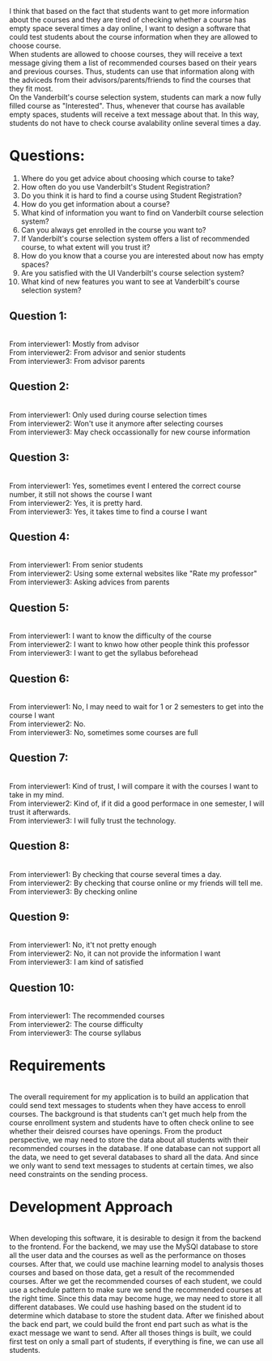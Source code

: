 # <Asgn-5-1>

<br />I think that based on the fact that students want to get more information about the courses and they are tired
of checking whether a course has empty space several times a day online, I want to design a software that could
test students about the course information when they are allowed to choose course.
<br />When students are allowed to choose courses, they will receive a text message giving them a list of recommended
courses based on their years and previous courses. Thus, students can use that information along with the adviceds
from their advisors/parents/friends to find the courses that they fit most.
<br />On the Vanderbilt's course selection system, students can mark a now fully filled course as "Interested".
Thus, whenever that course has available empty spaces, students will receive a text message about that. In this
way, students do not have to check course avalability online several times a day.

# Questions:
  1. Where do you get advice about choosing which course to take?
  2. How often do you use Vanderbilt's Student Registration?
  3. Do you think it is hard to find a course using Student Registration?
  4. How do you get information about a course?
  5. What kind of information you want to find on Vanderbilt course selection system?
  6. Can you always get enrolled in the course you want to?
  7. If Vanderbilt's course selection system offers a list of recommended course, to what extent will you trust it?
  8. How do you know that a course you are interested about now has empty spaces?
  9. Are you satisfied with the UI Vanderbilt's course selection system?
  10. What kind of new features you want to see at Vanderbilt's course selection system?

## Question 1: 
<br />From interviewer1: Mostly from advisor
<br />From interviewer2: From advisor and senior students
<br />From interviewer3: From advisor parents

## Question 2:
<br />From interviewer1: Only used during course selection times
<br />From interviewer2: Won't use it anymore after selecting courses
<br />From interviewer3: May check occassionally for new course information

## Question 3:
<br />From interviewer1: Yes, sometimes event I entered the correct course number, it still not shows the course I want
<br />From interviewer2: Yes, it is pretty hard.
<br />From interviewer3: Yes, it takes time to find a course I want

## Question 4:
<br />From interviewer1: From senior students
<br />From interviewer2: Using some external websites like "Rate my professor"
<br />From interviewer3: Asking advices from parents

## Question 5:
<br />From interviewer1: I want to know the difficulty of the course
<br />From interviewer2: I want to knwo how other people think this professor
<br />From interviewer3: I want to get the syllabus beforehead

## Question 6:
<br />From interviewer1: No, I may need to wait for 1 or 2 semesters to get into the course I want
<br />From interviewer2: No.
<br />From interviewer3: No, sometimes some courses are full

## Question 7:
<br />From interviewer1: Kind of trust, I will compare it with the courses I want to take in my mind.
<br />From interviewer2: Kind of, if it did a good performace in one semester, I will trust it afterwards.
<br />From interviewer3: I will fully trust the technology.

## Question 8:
<br />From interviewer1: By checking that course several times a day.
<br />From interviewer2: By checking that course online or my friends will tell me.
<br />From interviewer3: By checking online

## Question 9:
<br />From interviewer1: No, it't not pretty enough
<br />From interviewer2: No, it can not provide the information I want
<br />From interviewer3: I am kind of satisfied

## Question 10:
<br />From interviewer1: The recommended courses
<br />From interviewer2: The course difficulty
<br />From interviewer3: The course syllabus

# Requirements
<br />The overall requirement for my application is to build an application that could send text messages to students 
when they have access to enroll courses. The background is that students can't get much help from the course enrollment 
system and students have to often check online to see whether their deisred courses have openings. From the product perspective,
we may need to store the data about all students with their recommended courses in the database. If one database can not
support all the data, we need to get several databases to shard all the data. And since we only want to send text messages
to students at certain times, we also need constraints on the sending process. 

# Development Approach
<br /> When developing this software, it is desirable to design it from the backend to the frontend. For the backend,
we may use the MySQl database to store all the user data and the courses as well as the performance on thoses courses.
After that, we could use machine learning model to analysis thoses courses and based on those data, get a result of
the recommended courses. After we get the recommended courses of each student, we could use a schedule pattern to 
make sure we send the recommended courses at the right time. Since this data may become huge, we may need to store it 
all different databases. We could use hashing based on the student id to determine which database to store the student
data. After we finished about the back end part, we could build the front end part such as what is the exact message we 
want to send. After all thoses things is built, we could first test on only a small part of students, if everything is 
fine, we can use all students.